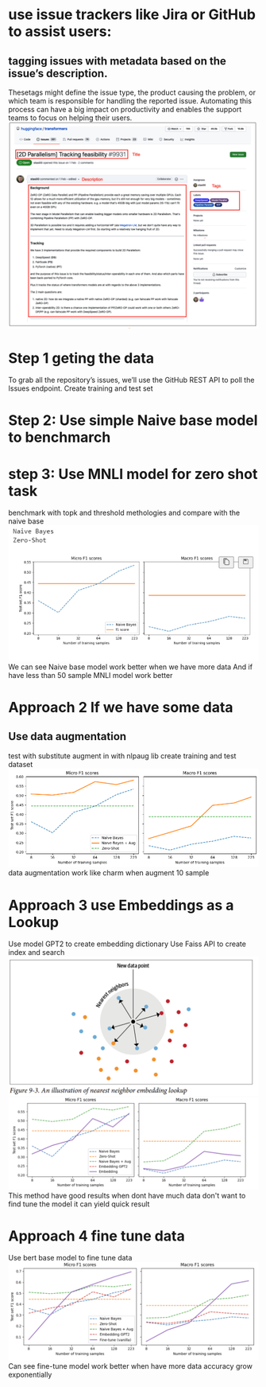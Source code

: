# use issue trackers like Jira or GitHub to assist users: 
## tagging issues with metadata based on the issue’s description. 
Thesetags might define the issue type, the product causing the problem, or which team is
responsible for handling the reported issue. Automating this process can have a big
impact on productivity and enables the support teams to focus on helping their users.
![Alt text](image.png)
# Step 1 geting the data 
To grab all the repository’s issues, we’ll use the GitHub REST API to poll the Issues
endpoint.
Create training and test set  
# Step 2: Use simple Naive base model to benchmarch
# step 3: Use MNLI model for zero shot task 
benchmark with topk and threshold methologies and compare with the naive base
![Alt text](image-3.png)
We can see 
Naive base model work better when we have more data
And if have less than 50 sample MNLI model work better 

# Approach 2 If we have some data 
## Use data augmentation
test with substitute augment in with nlpaug lib
create training and test dataset
![Alt text](image-4.png)
data augmentation work like charm when augment 10 sample

# Approach 3 use Embeddings as a Lookup 
Use model GPT2 to create embedding dictionary 
Use Faiss API to create index and search
![Alt text](image-5.png) 
![Alt text](image-6.png)  
This method have good results when dont have much data don't want to find tune the model it can yield quick result
# Approach 4 fine tune data 
Use bert base model to fine tune data
![Alt text](image-7.png)  
Can see fine-tune model work better when have more data accuracy grow exponentially
